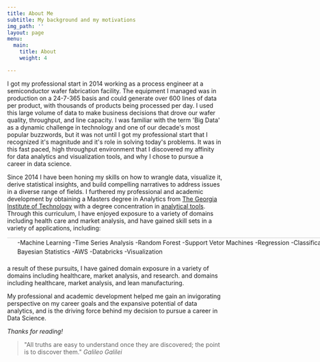 ```yaml
---
title: About Me
subtitle: My background and my motivations
img_path: ''
layout: page
menu:
  main:
    title: About
    weight: 4

---
```

I got my professional start in 2014 working as a process engineer at a semiconductor wafer fabrication facility. The equipment I managed was in production on a 24-7-365 basis and could generate over 600 lines of data per product, with thousands of products being processed per day. I used this large volume of data to make business decisions that drove our wafer quality, throughput, and line capacity. I was familiar with the term 'Big Data' as a dynamic challenge in technology and one of our decade's most popular buzzwords, but it was not until I got my professional start that I recognized it's magnitude and it's role in solving today's problems. It was in this fast paced, high throughput environment that I discovered my affinity for data analytics and visualization tools, and why I chose to pursue a career in data science. 

Since 2014 I have been honing my skills on how to wrangle data, visualize it, derive statistical insights, and build compelling narratives to address issues in a diverse range of fields. I furthered my professional and academic development by obtaining a Masters degree in Analytics from [The Georgia Institute of Technology](https://www.gatech.edu/about/rankings) with a degree concentration in [analytical tools](https://www.analytics.gatech.edu/curriculum/analytical-tools-track). Through this curriculum, I have enjoyed exposure to a variety of domains including health care and market analysis, and have gained skill sets in a variety of applications, including:

<style>ul{
  width:760px;
  margin-bottom:20px;
  overflow:hidden;
  border-top:1px solid #ccc;
}
li{
  line-height:1.5em;
  <!--
  border-bottom:1px solid #ccc;
  -->
  float:left;
  display:inline;
}
#double li  { width:50%;} <span class="code-comment">/* 2 col */</span>
#triple li  { width:33.333%; } <span class="code-comment">/* 3 col */</span>
#quad li    { width:25%; } <span class="code-comment">/* 4 col */</span>
#six li     { width:16.666%; } <span class="code-comment">/* 6 col */</span></style>
<div>
<ul id = "double"><span class="code-comment"></span>
<li>-Machine Learning</li>
<li>-Time Series Analysis</li>
<li>-Random Forest</li>
<li>-Support Vetor Machines</li>
<li>-Regression</li>
<li>-Classification</li>
<li>-Bayesian Statistics</li>
<li>-AWS</li>
<li>-Databricks</li>
<li>-Visualization</li>
</ul></div>

<style type = "text/css">
  <!-- .tab { margin-left: 80px;}
  -->
</style>

a result of these pursuits, I have gained domain exposure in a variety of domains including healthcare, market analysis, and research. and domains including healthcare, market analysis, and lean manufacturing.

My professional and academic development helped me gain an invigorating perspective on my career goals and the expansive potential of data analytics, and is the driving force behind my decision to pursue a career in Data Science.

_Thanks for reading!_

> "All truths are easy to understand once they are discovered; the point is to discover them." <cite>Galileo Galilei</cite>

<!--A short page about my background and motivations.-->